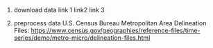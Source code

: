 1. download data
link 1 
link2
link 3

2. preprocess data
U.S. Census Bureau Metropolitan Area Delineation Files: https://www.census.gov/geographies/reference-files/time-series/demo/metro-micro/delineation-files.html
